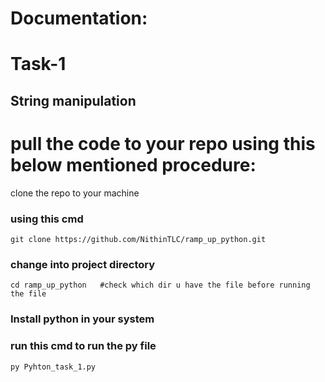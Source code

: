 # Documentation:
# Task-1
## String manipulation
#  pull the code to your repo using this below mentioned procedure:
clone the repo to your machine

### using this cmd
    git clone https://github.com/NithinTLC/ramp_up_python.git
### change into project directory
    cd ramp_up_python   #check which dir u have the file before running the file
### Install python in your system

### run this cmd to run the py file
    py Pyhton_task_1.py
